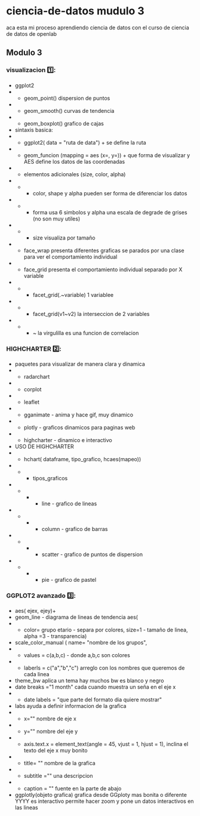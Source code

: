 # ciencia-de-datos mudulo 3
aca esta mi proceso aprendiendo ciencia de datos con el curso de ciencia de datos de openlab
## Modulo 3
### visualizacion 1️⃣:
- ggplot2 
- - geom_point() dispersion de puntos
- - geom_smooth() curvas de tendencia
- - geom_boxplot() grafico de cajas 
- sintaxis basica:
- - ggplot2( data = "ruta de data") +  se define la ruta
- - geom_funcion (mapping = aes (x=, y=)) +  que forma de visualizar  y AES define los datos de las coordenadas 
- - elementos adicionales (size, color, alpha)
- - - color, shape y alpha pueden ser forma de diferenciar los datos 
- - - forma usa 6 simbolos y alpha una escala de degrade de grises (no son muy utiles)
- - - size visualiza por tamaño 
- - face_wrap presenta diferentes graficas se parados por una clase para ver el comportamiento individual
- - face_grid presenta el comportamiento individual separado por X variable
- - - facet_grid(.~variable) 1 variablee
- - - facet_grid(v1~v2) la interseccion de 2 variables 
- - - ~ la virgulilla es una funcion de correlacion

### HIGHCHARTER 2️⃣:
- paquetes para visualizar de manera clara y dinamica
- - radarchart
- - corplot
- - leaflet
- - gganimate - anima y hace gif, muy dinamico 
- - plotly - graficos dinamicos para paginas web
- - highcharter - dinamico e interactivo
- USO DE HIGHCHARTER 
- - hchart( dataframe, tipo_grafico, hcaes(mapeo))
- - - tipos_graficos
- - - - line - grafico de lineas
- - - - column - grafico de barras
- - - - scatter - grafico de puntos de dispersion
- - - - pie - grafico de pastel

### GGPLOT2 avanzado 3️⃣:
- aes( ejex, ejey)+
- geom_line - diagrama de lineas de tendencia aes(
- - color= grupo etario - separa por colores, size=1 - tamaño de linea, alpha =3 - transparencia)
- scale_color_manual ( name= "nombre de los grupos",
- - values = c(a,b,c) - donde a,b,c son colores 
- - laberls = c("a","b","c") arreglo con los nombres que queremos de cada linea 
- theme_bw aplica un tema hay muchos bw es blanco y negro
- date breaks ="1 month" cada cuando muestra un seña en el eje x
- - date labels = "que parte del formato dia quiere mostrar"
- labs ayuda a definir informacion de la grafica
- - x="" nombre de eje x
- - y="" nombre del eje y
- - axis.text.x = element_text(angle = 45, vjust = 1, hjust = 1), inclina el texto del eje x muy bonito
- - title= "" nombre de la grafica
- - subtitle ="" una descripcion
- - caption = "" fuente en la parte de abajo
- ggplotly(objeto grafica) grafica desde GGploty mas bonita o diferente YYYY es interactivo permite hacer zoom y pone un datos interactivos en las lineas

